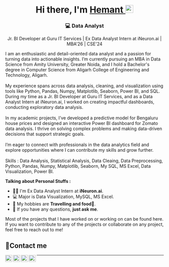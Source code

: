 <!--
**hmtsharma/hmtsharma** is a ✨ _special_ ✨ repository because its `README.md` (this file) appears on your GitHub profile.

Here are some ideas to get you started:

- 🔭 I’m currently working on ...
- 🌱 I’m currently learning ...
- 👯 I’m looking to collaborate on ...
- 🤔 I’m looking for help with ...
- 💬 Ask me about ...
- 📫 How to reach me: ...
- 😄 Pronouns: ...
- ⚡ Fun fact: ...
-->
<div align="center">
  <h1>Hi there, I'm <a href="https://sharmahmt5.wixsite.com/hemantsharma"> Hemant </a>
    <img src="https://media.giphy.com/media/hvRJCLFzcasrR4ia7z/giphy.gif" width="25px"></h1>
</div>

<div align="center">
<h3> 💻 Data Analyst </h3>

<p>Jr. BI Developer at Guru IT Services | Ex Data Analyst Intern at iNeuron.ai | MBA'26 | CSE'24 <BR>
  <div align="left">
I am an enthusiastic and detail-oriented data analyst and a passion for turning data into actionable insights. I’m currently pursuing an MBA in Data Science from Amity University, Greater Noida, and I hold a Bachelor's degree in Computer Science from Aligarh College of Engineering and Technology, Aligarh.
<br>
    <br>
My experience spans across data analysis, cleaning, and visualization using tools like Python, Pandas, Numpy, Matplotlib, Seaborn, Power BI, and SQL. During my time as a Jr. BI Developer at Guru IT Services, and as a Data Analyst Intern at iNeuron.ai, I worked on creating impactful dashboards, conducting exploratory data analysis.
<br>
    <br>
In my academic projects, I’ve developed a predictive model for Bengaluru house prices and designed an interactive Power BI dashboard for Zomato data analysis. I thrive on solving complex problems and making data-driven decisions that support strategic goals.
<br>
    <br>
I’m eager to connect with professionals in the data analytics field and explore opportunities where I can contribute my skills and grow further.
<br>
    <br>
Skills : Data Analysis, Statistical Analysis, Data Cleaing, Data Preprocessing, Python, Pandas, Numpy, Matplotlib, Seaborn, My SQL, MS Excel, Data Visualization, Power BI.
<br>


**Talking about Personal Stuffs :**
- 👨‍🏛 I'm Ex Data Analyst Intern at **iNeuron.ai**.
- 💻 Major is Data Visualization, MySQL, MS Excel.
- 🤔 My hobbies are **Travelling and food🍕**.
- 💬 If you have any questions, **just ask me**.

Most of the projects that I have worked on or working on can be found here. If you want to contribute to any of the projects or collaborate on any project, feel free to reach out to me!

## 🤝Contact me  
<a target="_blank" href="https://www.linkedin.com/in/hemant-sharma-745527218/">
  <img align="left" alt="LinkdeIN" width="22px" src="https://cdn.jsdelivr.net/npm/simple-icons@v3/icons/linkedin.svg" />
</a>  <a target="_blank" href="https://www.instagram.com/hemantsharma_0.5/">
  <img align="left" alt="Instagram" width="22px" src="https://cdn.jsdelivr.net/npm/simple-icons@v3/icons/instagram.svg" /></a>  <a target="_blank" href="mailto:sharmahmt5@gmail.com"> 
  <img align="left" alt="Gmail" width="22px" src="https://cdn.jsdelivr.net/npm/simple-icons@v3/icons/gmail.svg" />
</a>  <a target="_blank" href="https://sharmahmt5.wixsite.com/hemantsharma">
  <img align="left" alt="Devto" width="22px" src="https://cdn.jsdelivr.net/npm/simple-icons@v3/icons/dev-dot-to.svg" />
</a>  
<hr>
<br>
</div>
